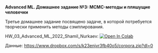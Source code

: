 **Advanced ML. Домашнее задание №3: MCMC-методы и пляшущие человечки**

Третье домашнее задание посвящено задаче, в которой потребуется творчески применить методы сэмплирования. 

HW_03_Advanced_ML_2022_Shamil_Nurkaev:
[![Open In Colab](https://colab.research.google.com/assets/colab-badge.svg)](https://colab.research.google.com/drive/1kwstaPAx1ZZXYJ_cO26n-f3b8N_yiiZG?usp=sharing)

Данные: https://www.dropbox.com/s/k23enjvr3fb40o5/corpora.zip?dl=0
